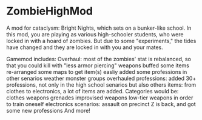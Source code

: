 # ZombieHighMod
A mod for cataclysm: Bright Nights, which sets on a bunker-like school.
In this mod, you are playing as various high-schooler students, who were locked in with a hoard of zombies. But due to some "experiments," the tides have changed and they are locked in with you and your mates.

Gamemod includes:
  Overhaul:
    most of the zombies' stat is rebalanced, so that you could kill with "less armor piercing" weapons
    buffed some items
    re-arranged some maps to get item(s) easliy
    added some professions in other senarios
    weather
    monster groups overhauled
  professions: added 30+ professions, not only in the high school senarios but also others
  items: from clothes to electronics, a lot of items are added. Categories would be:
    clothes
    weapons
      grenades
      improvised weapons
      low-tier weapons in order to train oneself
    electronics
  scenarios: assault on precinct Z is back, and got some new professions
And more!
